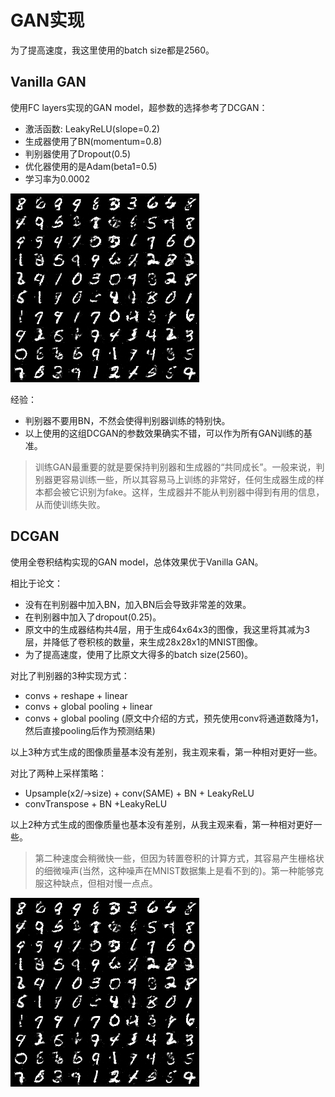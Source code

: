 # GAN实现

为了提高速度，我这里使用的batch size都是2560。

## Vanilla GAN

使用FC layers实现的GAN model，超参数的选择参考了DCGAN：

* 激活函数: LeakyReLU(slope=0.2)
* 生成器使用了BN(momentum=0.8)
* 判别器使用了Dropout(0.5)
* 优化器使用的是Adam(beta1=0.5)
* 学习率为0.0002

![Vanilla GAN](./imgs/VanillaGAN.png)

经验：

* 判别器不要用BN，不然会使得判别器训练的特别快。
* 以上使用的这组DCGAN的参数效果确实不错，可以作为所有GAN训练的基准。

> 训练GAN最重要的就是要保持判别器和生成器的“共同成长”。一般来说，判别器更容易训练一些，所以其容易马上训练的非常好，任何生成器生成的样本都会被它识别为fake。这样，生成器并不能从判别器中得到有用的信息，从而使训练失败。


## DCGAN

使用全卷积结构实现的GAN model，总体效果优于Vanilla GAN。

相比于论文：

* 没有在判别器中加入BN，加入BN后会导致非常差的效果。
* 在判别器中加入了dropout(0.25)。
* 原文中的生成器结构共4层，用于生成64x64x3的图像，我这里将其减为3层，并降低了卷积核的数量，来生成28x28x1的MNIST图像。
* 为了提高速度，使用了比原文大得多的batch size(2560)。

对比了判别器的3种实现方式：

* convs + reshape + linear
* convs + global pooling + linear
* convs + global pooling (原文中介绍的方式，预先使用conv将通道数降为1，然后直接pooling后作为预测结果)

以上3种方式生成的图像质量基本没有差别，我主观来看，第一种相对更好一些。

对比了两种上采样策略：

* Upsample(x2/->size) + conv(SAME) + BN + LeakyReLU
* convTranspose + BN +LeakyReLU

以上2种方式生成的图像质量也基本没有差别，从我主观来看，第一种相对更好一些。

> 第二种速度会稍微快一些，但因为转置卷积的计算方式，其容易产生栅格状的细微噪声(当然，这种噪声在MNIST数据集上是看不到的)。第一种能够克服这种缺点，但相对慢一点点。

![DCGAN](./imgs/VanillaGAN.png)
